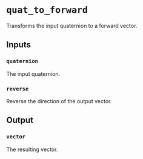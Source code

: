 # `quat_to_forward`
Transforms the input quaternion to a forward vector.

## Inputs

### `quaternion`
The input quaternion.

### `reverse`
Reverse the direction of the output vector.


## Output

### `vector`
The resulting vector.


